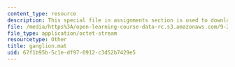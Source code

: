 ```yaml
---
content_type: resource
description: This special file in assignments section is used to download data.
file: /media/https%3A/open-learning-course-data-rc.s3.amazonaws.com/9-29j-introduction-to-computational-neuroscience-spring-2004/67f1b95b5c1edf970912c3d52b7429e5_ganglion.mat
file_type: application/octet-stream
resourcetype: Other
title: ganglion.mat
uid: 67f1b95b-5c1e-df97-0912-c3d52b7429e5
---
```

